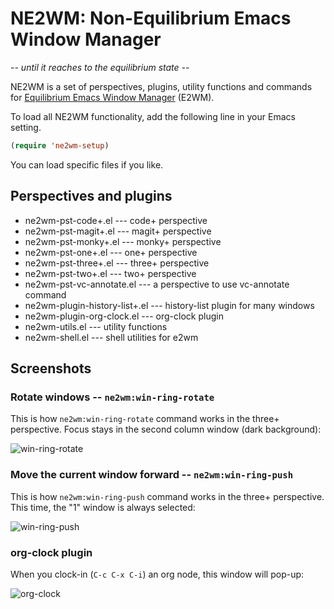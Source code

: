 # NE2WM: Non-Equilibrium Emacs Window Manager

*-- until it reaches to the equilibrium state --*

NE2WM is a set of perspectives, plugins, utility functions and commands for [Equilibrium Emacs Window Manager](https://github.com/kiwanami/emacs-window-manager) (E2WM).


To load all NE2WM functionality, add the following line in your Emacs setting.

```lisp
(require 'ne2wm-setup)
```

You can load specific files if you like.


## Perspectives and plugins

<!--[[[cog
import cog
from glob import glob
files = (sorted(glob('ne2wm-pst-*.el')) +
         sorted(glob('ne2wm-plugin-*.el')) +
         ['ne2wm-utils.el', 'ne2wm-shell.el'])
line0 = (file(f).readline().strip(';;;').strip() for f in files)

cog.outl('')
cog.outl('\n'.join(map('+ {0}'.format, line0)))
cog.outl('')
]]]-->

+ ne2wm-pst-code+.el --- code+ perspective
+ ne2wm-pst-magit+.el --- magit+ perspective
+ ne2wm-pst-monky+.el --- monky+ perspective
+ ne2wm-pst-one+.el --- one+ perspective
+ ne2wm-pst-three+.el --- three+ perspective
+ ne2wm-pst-two+.el --- two+ perspective
+ ne2wm-pst-vc-annotate.el --- a perspective to use vc-annotate command
+ ne2wm-plugin-history-list+.el --- history-list plugin for many windows
+ ne2wm-plugin-org-clock.el --- org-clock plugin
+ ne2wm-utils.el --- utility functions
+ ne2wm-shell.el --- shell utilities for e2wm

<!--[[[end]]]-->


## Screenshots

### Rotate windows -- `ne2wm:win-ring-rotate`

This is how `ne2wm:win-ring-rotate` command works in the three+ perspective.
Focus stays in the second column window (dark background):

![win-ring-rotate](http://i.imgur.com/lnwYa.gif)


### Move the current window forward -- `ne2wm:win-ring-push`

This is how `ne2wm:win-ring-push` command works in the three+ perspective.
This time, the "1" window is always selected:

![win-ring-push](http://i.imgur.com/Mt1WI.gif)


### org-clock plugin

When you clock-in (`C-c C-x C-i`) an org node, this window will pop-up:

![org-clock](http://i.imgur.com/IZMIj.png)
